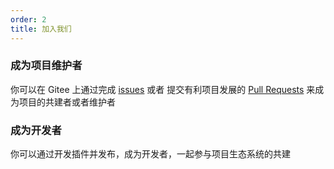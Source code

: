 ```yaml
---
order: 2
title: 加入我们
---
```


### 成为项目维护者

你可以在 Gitee 上通过完成 [issues](https://gitee.com/xineny/xin-admin/issues) 或者 提交有利项目发展的 [Pull Requests](https://gitee.com/xineny/xin-admin/pulls) 来成为项目的共建者或者维护者

### 成为开发者

你可以通过开发插件并发布，成为开发者，一起参与项目生态系统的共建
